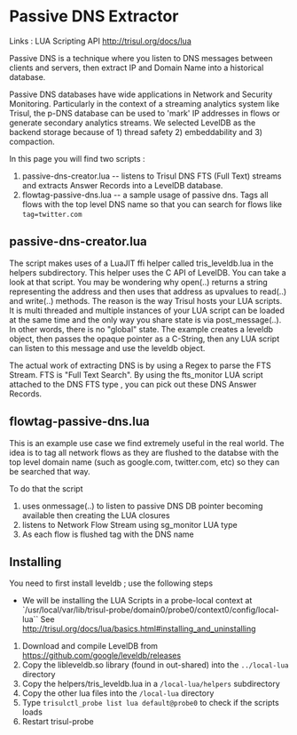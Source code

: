 # Passive DNS Extractor

Links : LUA Scripting API http://trisul.org/docs/lua 

Passive DNS is a technique where you listen to DNS messages between clients and servers, 
then extract IP and Domain Name into a historical database.

Passive DNS databases have wide applications in Network and Security Monitoring. Particularly 
in the context of a streaming analytics system like Trisul, the p-DNS database can be used to
'mark' IP addresses in flows or generate secondary analytics streams. We selected LevelDB as the
backend storage because of 1) thread safety 2) embeddability and 3) compaction. 


In this page you will find two scripts :

1. passive-dns-creator.lua  --  listens to Trisul DNS FTS (Full Text) streams and extracts Answer Records
                                into a LevelDB database. 
2. flowtag-passive-dns.lua  --  a sample usage of passive dns. Tags all flows with the top level DNS name
                                so that you can search for flows like ````tag=twitter.com```` 

## passive-dns-creator.lua

The script makes uses of a LuaJIT ffi helper called tris_leveldb.lua in the helpers subdirectory.  This
helper uses the C API of LevelDB.  You can take a look at that script. You may be wondering why open(..) returns 
a string representing the address and then uses that address  as upvalues to read(..) and write(..) methods. The
reason is the way Trisul hosts your LUA scripts. It is multi threaded and multiple instances of your LUA script
can be loaded at the same time and the only way you share state is via post_message(..). In other words, there is 
no "global" state.  The example creates a leveldb object, then passes the opaque pointer as a C-String, then
any LUA script can listen to this message and use the leveldb object. 

The actual work of extracting DNS is by using a Regex to parse the FTS Stream. FTS is "Full Text Search". By
using the fts_monitor LUA script attached to the DNS FTS type , you can pick out these DNS Answer Records. 


## flowtag-passive-dns.lua

This is an example use case we find extremely useful in the real world. The idea is to tag all network flows as they 
are flushed to the databse with the top level domain name (such as google.com, twitter.com, etc) so they can be searched 
that way.

To do that the script

1. uses onmessage(..) to listen to passive DNS DB pointer becoming available then creating the LUA closures 
2. listens to Network Flow Stream using sg_monitor LUA type
3. As each flow is flushed tag with the DNS name


## Installing 

You need to first install leveldb ; use the following steps

* We will be installing the LUA Scripts in a probe-local context at `/usr/local/var/lib/trisul-probe/domain0/probe0/context0/config/local-lua`` See http://trisul.org/docs/lua/basics.html#installing_and_uninstalling 


1. Download and compile LevelDB from https://github.com/google/leveldb/releases
2. Copy the libleveldb.so library (found in out-shared) into the `../local-lua` directory
3. Copy the helpers/tris_leveldb.lua in a `/local-lua/helpers` subdirectory
4. Copy the other lua files into the `/local-lua` directory
5. Type `trisulctl_probe list lua default@probe0` to check if the scripts loads 
6. Restart trisul-probe 



